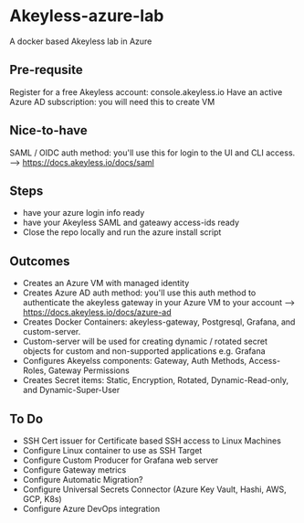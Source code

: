# Akeyless-azure-lab
A docker based Akeyless lab in Azure

## Pre-requsite
Register for a free Akeyless account: console.akeyless.io
Have an active Azure AD subscription: you will need this to create VM

## Nice-to-have
SAML / OIDC auth method: you'll use this for login to the UI and CLI access. --> https://docs.akeyless.io/docs/saml

## Steps
* have your azure login info ready
* have your Akeyless SAML and gateawy access-ids ready
* Close the repo locally and run the azure install script

## Outcomes
* Creates an Azure VM with managed identity
* Creates Azure AD auth method:  you'll use this auth method to authenticate the akeyless gateway in your Azure VM to your account --> https://docs.akeyless.io/docs/azure-ad
* Creates Docker Containers: akeyless-gateway, Postgresql, Grafana, and custom-server.
* Custom-server will be used for creating dynamic / rotated secret objects for custom and non-supported applications e.g. Grafana
* Configures Akeyelss components: Gateway, Auth Methods, Access-Roles, Gateway Permissions
* Creates Secret items: Static, Encryption, Rotated, Dynamic-Read-only, and Dynamic-Super-User

## To Do
* SSH Cert issuer for Certificate based SSH access to Linux Machines
* Configure Linux container to use as SSH Target
* Configure Custom Producer for Grafana web server
* Configure Gateway metrics
* Configure Automatic Migration?
* Configure Universal Secrets Connector (Azure Key Vault, Hashi, AWS, GCP, K8s)
* Configure Azure DevOps integration
